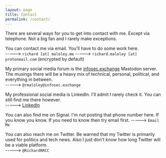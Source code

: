 ```yaml
---
layout: page
title: Contact
permalink: /contact/
---
```

There are several ways for you to get into contact with me. Except via telephone. Not a big fan and I rarely make exceptions.

You can contact me via email. You'll have to do some work here.  
-----> `richard [at] maloley.me`
-----> `richard.maloley [at] protonmail.com` (encrypted by default)

My primary social media forum is the [infosec.exchange](https://infosec.exchange) Mastodon server. The musings there will be a heavy mix of technical, personal, political, and everything in between.  
-----> `@rmaloley@infosec.exchange`

My professional social media is LinkedIn. I'll admit I rarely check it. You can still find me there however.  
-----> [LinkedIn](https://www.linkedin.com/in/richard-maloley-ii-2273b06/)

You can also find me on Signal. I'm not posting that phone number here. If you know you know. If you need to know then try email first.
-----> `Email Me`

You can also reach me on Twitter. Be warned that my Twitter is primarily used for politics and tech news. Also I just don't know how long Twitter will be a viable platform.  
-----> `@RichardRRCC`

